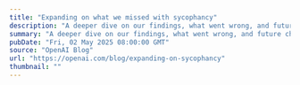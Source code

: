 ```yaml
---
title: "Expanding on what we missed with sycophancy"
description: "A deeper dive on our findings, what went wrong, and future changes we’re making."
summary: "A deeper dive on our findings, what went wrong, and future changes we’re making."
pubDate: "Fri, 02 May 2025 08:00:00 GMT"
source: "OpenAI Blog"
url: "https://openai.com/blog/expanding-on-sycophancy"
thumbnail: ""
---
```


